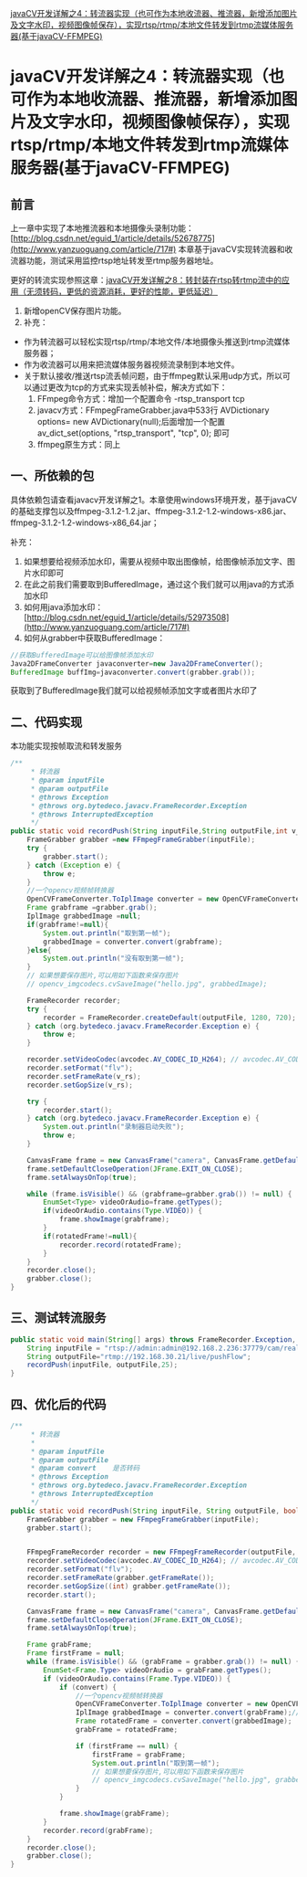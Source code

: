 [javaCV开发详解之4：转流器实现（也可作为本地收流器、推流器，新增添加图片及文字水印，视频图像帧保存），实现rtsp/rtmp/本地文件转发到rtmp流媒体服务器(基于javaCV-FFMPEG)](http://www.yanzuoguang.com/article/717)



# javaCV开发详解之4：转流器实现（也可作为本地收流器、推流器，新增添加图片及文字水印，视频图像帧保存），实现rtsp/rtmp/本地文件转发到rtmp流媒体服务器(基于javaCV-FFMPEG)

## 前言

上一章中实现了本地推流器和本地摄像头录制功能：[http://blog.csdn.net/eguid_1/article/details/52678775](http://www.yanzuoguang.com/article/717#) 本章基于javaCV实现转流器和收流器功能，测试采用监控rtsp地址转发至rtmp服务器地址。

更好的转流实现参照这章：[javaCV开发详解之8：转封装在rtsp转rtmp流中的应用（无须转码，更低的资源消耗，更好的性能，更低延迟）](http://www.yanzuoguang.com/article/717#)

1. 新增openCV保存图片功能。
2. 补充：

- 作为转流器可以轻松实现rtsp/rtmp/本地文件/本地摄像头推送到rtmp流媒体服务器；
- 作为收流器可以用来把流媒体服务器视频流录制到本地文件。
- 关于默认接收/推送rtsp流丢帧问题，由于ffmpeg默认采用udp方式，所以可以通过更改为tcp的方式来实现丢帧补偿，解决方式如下：
  1. FFmpeg命令方式：增加一个配置命令 -rtsp_transport tcp
  2. javacv方式：FFmpegFrameGrabber.java中533行 AVDictionary options= new AVDictionary(null);后面增加一个配置av_dict_set(options, "rtsp_transport", "tcp", 0); 即可
  3. ffmpeg原生方式：同上

## 一、所依赖的包

具体依赖包请查看javacv开发详解之1。本章使用windows环境开发，基于javaCV的基础支撑包以及ffmpeg-3.1.2-1.2.jar、ffmpeg-3.1.2-1.2-windows-x86.jar、ffmpeg-3.1.2-1.2-windows-x86_64.jar；

补充：

1. 如果想要给视频添加水印，需要从视频中取出图像帧，给图像帧添加文字、图片水印即可
2. 在此之前我们需要取到BufferedImage，通过这个我们就可以用java的方式添加水印
3. 如何用java添加水印：[http://blog.csdn.net/eguid_1/article/details/52973508](http://www.yanzuoguang.com/article/717#)
4. 如何从grabber中获取BufferedImage：

```java
//获取BufferedImage可以给图像帧添加水印
Java2DFrameConverter javaconverter=new Java2DFrameConverter();
BufferedImage buffImg=javaconverter.convert(grabber.grab());
```

获取到了BufferedImage我们就可以给视频帧添加文字或者图片水印了

## 二、代码实现

本功能实现按帧取流和转发服务

```java
/**
	 * 转流器
	 * @param inputFile
	 * @param outputFile
	 * @throws Exception
	 * @throws org.bytedeco.javacv.FrameRecorder.Exception
	 * @throws InterruptedException
	 */
public static void recordPush(String inputFile,String outputFile,int v_rs) throws Exception,org.bytedeco.javacv.FrameRecorder.Exception,InterruptedException{
    FrameGrabber grabber =new FFmpegFrameGrabber(inputFile);
    try {
        grabber.start();
    } catch (Exception e) {
        throw e;
    }
    //一个opencv视频帧转换器
    OpenCVFrameConverter.ToIplImage converter = new OpenCVFrameConverter.ToIplImage();
    Frame grabframe =grabber.grab();
    IplImage grabbedImage =null;
    if(grabframe!=null){
        System.out.println("取到第一帧");
        grabbedImage = converter.convert(grabframe);
    }else{
        System.out.println("没有取到第一帧");
    }
    // 如果想要保存图片,可以用如下函数来保存图片
    // opencv_imgcodecs.cvSaveImage("hello.jpg", grabbedImage);

    FrameRecorder recorder;
    try {
        recorder = FrameRecorder.createDefault(outputFile, 1280, 720);
    } catch (org.bytedeco.javacv.FrameRecorder.Exception e) {
        throw e;
    }

    recorder.setVideoCodec(avcodec.AV_CODEC_ID_H264); // avcodec.AV_CODEC_ID_H264
    recorder.setFormat("flv");
    recorder.setFrameRate(v_rs);
    recorder.setGopSize(v_rs);

    try {
        recorder.start();
    } catch (org.bytedeco.javacv.FrameRecorder.Exception e) {
        System.out.println("录制器启动失败");
        throw e;
    }

    CanvasFrame frame = new CanvasFrame("camera", CanvasFrame.getDefaultGamma() / grabber.getGamma());
    frame.setDefaultCloseOperation(JFrame.EXIT_ON_CLOSE);
    frame.setAlwaysOnTop(true);

    while (frame.isVisible() && (grabframe=grabber.grab()) != null) {
        EnumSet<Type> videoOrAudio=frame.getTypes();
        if(videoOrAudio.contains(Type.VIDEO)) {
            frame.showImage(grabframe);
        }
        if(rotatedFrame!=null){
            recorder.record(rotatedFrame);
        }
    }
    recorder.close();
    grabber.close();
}
```

## 三、测试转流服务

```java
public static void main(String[] args) throws FrameRecorder.Exception, FrameGrabber.Exception,InterruptedException{
    String inputFile = "rtsp://admin:admin@192.168.2.236:37779/cam/realmonitor?channel=1&subtype=0";
    String outputFile="rtmp://192.168.30.21/live/pushFlow";
    recordPush(inputFile, outputFile,25);
}
```

## 四、优化后的代码

```java
/**
     * 转流器
     *
     * @param inputFile
     * @param outputFile
     * @param convert    是否转码
     * @throws Exception
     * @throws org.bytedeco.javacv.FrameRecorder.Exception
     * @throws InterruptedException
     */
public static void recordPush(String inputFile, String outputFile, boolean convert) throws IOException {
    FrameGrabber grabber = new FFmpegFrameGrabber(inputFile);
    grabber.start();


    FFmpegFrameRecorder recorder = new FFmpegFrameRecorder(outputFile, grabber.getImageWidth(), grabber.getImageHeight(), grabber.getAudioChannels());
    recorder.setVideoCodec(avcodec.AV_CODEC_ID_H264); // avcodec.AV_CODEC_ID_H264
    recorder.setFormat("flv");
    recorder.setFrameRate(grabber.getFrameRate());
    recorder.setGopSize((int) grabber.getFrameRate());
    recorder.start();

    CanvasFrame frame = new CanvasFrame("camera", CanvasFrame.getDefaultGamma() / grabber.getGamma());
    frame.setDefaultCloseOperation(JFrame.EXIT_ON_CLOSE);
    frame.setAlwaysOnTop(true);

    Frame grabFrame;
    Frame firstFrame = null;
    while (frame.isVisible() && (grabFrame = grabber.grab()) != null) {
        EnumSet<Frame.Type> videoOrAudio = grabFrame.getTypes();
        if (videoOrAudio.contains(Frame.Type.VIDEO)) {
            if (convert) {
                //一个opencv视频帧转换器
                OpenCVFrameConverter.ToIplImage converter = new OpenCVFrameConverter.ToIplImage();//转换器
                IplImage grabbedImage = converter.convert(grabFrame);//抓取一帧视频并将其转换为图像，至于用这个图像用来做什么？加水印，人脸识别等等自行添加
                Frame rotatedFrame = converter.convert(grabbedImage);
                grabFrame = rotatedFrame;

                if (firstFrame == null) {
                    firstFrame = grabFrame;
                    System.out.println("取到第一帧");
                    // 如果想要保存图片,可以用如下函数来保存图片
                    // opencv_imgcodecs.cvSaveImage("hello.jpg", grabbedImage);
                }
            }

            frame.showImage(grabFrame);
        }
        recorder.record(grabFrame);
    }
    recorder.close();
    grabber.close();
}
```